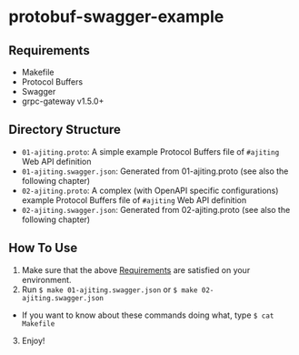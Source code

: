 # protobuf-swagger-example

## Requirements

* Makefile
* Protocol Buffers
* Swagger
* grpc-gateway v1.5.0+

## Directory Structure

* `01-ajiting.proto`: A simple example Protocol Buffers file of `#ajiting` Web API definition
* `01-ajiting.swagger.json`: Generated from 01-ajiting.proto (see also the following chapter)
* `02-ajiting.proto`: A complex (with OpenAPI specific configurations) example Protocol Buffers file of `#ajiting` Web API definition
* `02-ajiting.swagger.json`: Generated from 02-ajiting.proto (see also the following chapter)

## How To Use

1. Make sure that the above [Requirements](#requirements) are satisfied on your environment.
2. Run `$ make 01-ajiting.swagger.json` or `$ make 02-ajiting.swagger.json`
  * If you want to know about these commands doing what, type `$ cat Makefile`
3. Enjoy!
